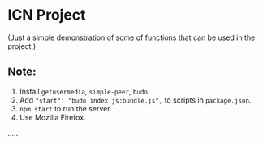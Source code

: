 

# ICN Project #

(Just a simple demonstration of some of functions that can be used in the project.)

## Note: ##

1. Install `getusermedia`, `simple-peer`, `budo`.
2. Add `"start": "budo index.js:bundle.js",` to scripts in `package.json`.
3. `npm start` to run the server.
4. Use Mozilla Firefox.

......

